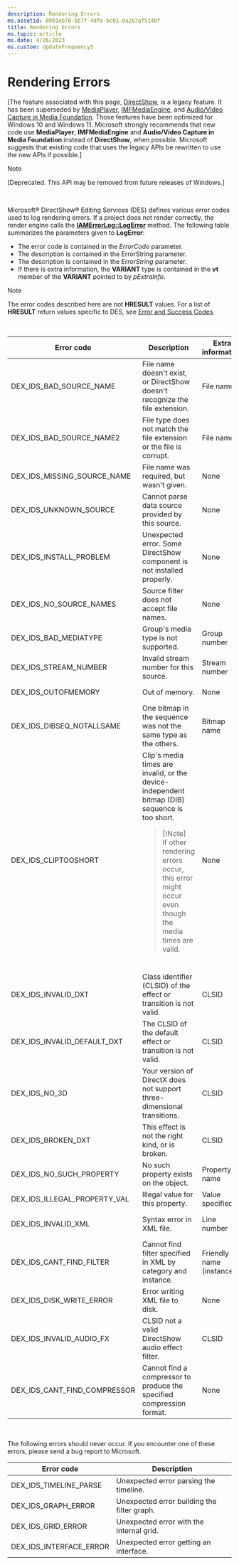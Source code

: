 ```yaml
---
description: Rendering Errors
ms.assetid: 8901eb78-bb7f-4dfe-bc01-0a267af5140f
title: Rendering Errors
ms.topic: article
ms.date: 4/26/2023
ms.custom: UpdateFrequency5
---
```


# Rendering Errors

\[The feature associated with this page, [DirectShow](/windows/win32/directshow/directshow), is a legacy feature. It has been superseded by [MediaPlayer](/uwp/api/Windows.Media.Playback.MediaPlayer), [IMFMediaEngine](/windows/win32/api/mfmediaengine/nn-mfmediaengine-imfmediaengine), and [Audio/Video Capture in Media Foundation](/windows/win32/medfound/audio-video-capture-in-media-foundation). Those features have been optimized for Windows 10 and Windows 11. Microsoft strongly recommends that new code use **MediaPlayer**, **IMFMediaEngine** and **Audio/Video Capture in Media Foundation** instead of **DirectShow**, when possible. Microsoft suggests that existing code that uses the legacy APIs be rewritten to use the new APIs if possible.\]

> [!Note]  
> \[Deprecated. This API may be removed from future releases of Windows.\]

 

Microsoft® DirectShow® Editing Services (DES) defines various error codes used to log rendering errors. If a project does not render correctly, the render engine calls the [**IAMErrorLog::LogError**](iamerrorlog-logerror.md) method. The following table summarizes the parameters given to **LogError**:

-   The error code is contained in the *ErrorCode* parameter.
-   The description is contained in the ErrorString parameter.
-   The description is contained in the *ErrorString* parameter.
-   If there is extra information, the **VARIANT** type is contained in the **vt** member of the **VARIANT** pointed to by *pExtraInfo*.

> [!Note]  
> The error codes described here are not **HRESULT** values. For a list of **HRESULT** return values specific to DES, see [Error and Success Codes](error-and-success-codes.md).

 




| Error code | Description | Extra information | Variant type | 
|------------|-------------|-------------------|--------------|
| DEX_IDS_BAD_SOURCE_NAME | File name doesn't exist, or DirectShow doesn't recognize the file extension. | File name | <strong>BSTR</strong> | 
| DEX_IDS_BAD_SOURCE_NAME2 | File type does not match the file extension or the file is corrupt. | File name | <strong>BSTR</strong> | 
| DEX_IDS_MISSING_SOURCE_NAME | File name was required, but wasn't given. | None | Not applicable | 
| DEX_IDS_UNKNOWN_SOURCE | Cannot parse data source provided by this source. | None | Not applicable | 
| DEX_IDS_INSTALL_PROBLEM | Unexpected error. Some DirectShow component is not installed properly. | None | Not applicable | 
| DEX_IDS_NO_SOURCE_NAMES | Source filter does not accept file names. | None | Not applicable | 
| DEX_IDS_BAD_MEDIATYPE | Group's media type is not supported. | Group number | <strong>int</strong> | 
| DEX_IDS_STREAM_NUMBER | Invalid stream number for this source. | Stream number | <strong>int</strong> | 
| DEX_IDS_OUTOFMEMORY | Out of memory. | None | Not applicable | 
| DEX_IDS_DIBSEQ_NOTALLSAME | One bitmap in the sequence was not the same type as the others. | Bitmap name | <strong>BSTR</strong> | 
| DEX_IDS_CLIPTOOSHORT | Clip's media times are invalid, or the device-independent bitmap (DIB) sequence is too short.<blockquote>[!Note]<br />If other rendering errors occur, this error might occur even though the media times are valid.</blockquote><br /> | None | Not applicable | 
| DEX_IDS_INVALID_DXT | Class identifier (CLSID) of the effect or transition is not valid. | CLSID | <strong>BSTR</strong> | 
| DEX_IDS_INVALID_DEFAULT_DXT | The CLSID of the default effect or transition is not valid. | CLSID | <strong>BSTR</strong> | 
| DEX_IDS_NO_3D | Your version of DirectX does not support three-dimensional transitions. | CLSID | <strong>BSTR</strong> | 
| DEX_IDS_BROKEN_DXT | This effect is not the right kind, or is broken. | CLSID | <strong>BSTR</strong> | 
| DEX_IDS_NO_SUCH_PROPERTY | No such property exists on the object. | Property name | <strong>BSTR</strong> | 
| DEX_IDS_ILLEGAL_PROPERTY_VAL | Illegal value for this property. | Value specified | <strong>VARIANT</strong> | 
| DEX_IDS_INVALID_XML | Syntax error in XML file. | Line number | VT_I4 (4-byte integer) | 
| DEX_IDS_CANT_FIND_FILTER | Cannot find filter specified in XML by category and instance. | Friendly name (instance) | <strong>BSTR</strong> | 
| DEX_IDS_DISK_WRITE_ERROR | Error writing XML file to disk. | None | Not applicable | 
| DEX_IDS_INVALID_AUDIO_FX | CLSID not a valid DirectShow audio effect filter. | CLSID | <strong>BSTR</strong> | 
| DEX_IDS_CANT_FIND_COMPRESSOR | Cannot find a compressor to produce the specified compression format. | None | Not applicable | 




 

The following errors should never occur. If you encounter one of these errors, please send a bug report to Microsoft.



| Error code                 | Description                                 |
|----------------------------|---------------------------------------------|
| DEX\_IDS\_TIMELINE\_PARSE  | Unexpected error parsing the timeline.      |
| DEX\_IDS\_GRAPH\_ERROR     | Unexpected error building the filter graph. |
| DEX\_IDS\_GRID\_ERROR      | Unexpected error with the internal grid.    |
| DEX\_IDS\_INTERFACE\_ERROR | Unexpected error getting an interface.      |



 

 

 




